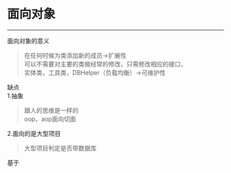 # 面向对象
---
面向对象的意义
> 在任何时候为类添加新的成员→扩展性<br>
可以不需要对主要的类做经常的修改，只需修改相应的接口，<br>
实体类，工具类，DBHelper（负载均衡）→可维护性

缺点<br>
1.抽象
> 跟人的思维是一样的<br>
oop，aop面向切面

2.面向的是大型项目
> 大型项目判定是否带数据库

基于